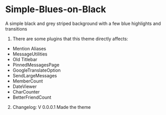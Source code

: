 # Simple-Blues-on-Black
A simple black and grey striped background with a few blue highlights and transitions

1. There are some plugins that this theme directly affects:
- Mention Aliases
- MessageUtilities
- Old Titlebar
- PinnedMessagesPage
- GoogleTranslateOption
- SendLargeMessages
- MemberCount
- DateViewer
- CharCounter
- BetterFriendCount

2. Changelog:
V 0.0.0.1 Made the theme

